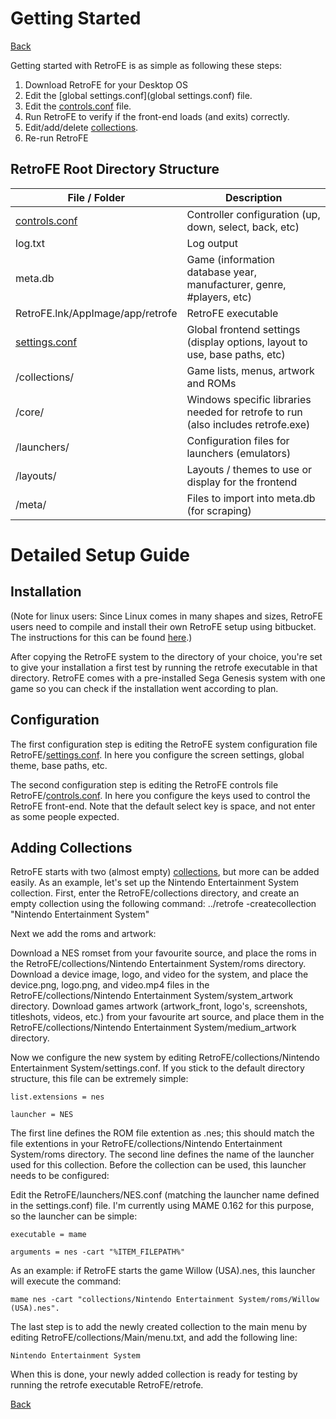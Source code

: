 # Getting Started
[Back](README.md)
 
Getting started with RetroFE is as simple as following these steps:

1. Download RetroFE for your Desktop OS
2. Edit the [global settings.conf](global settings.conf) file.
3. Edit the [controls.conf](CONTROLS.md) file.
4. Run RetroFE to verify if the front-end loads (and exits) correctly.
5. Edit/add/delete [collections](COLLECTIONS.md).
6. Re-run RetroFE

 
## RetroFE Root Directory Structure 

| File / Folder | Description |
|---------------------------------------|----------------------------------------------------------------------------------|
| [controls.conf](CONTROLS.md) | Controller configuration (up, down, select, back, etc) |
| log.txt | Log output |
| meta.db | Game (information database year, manufacturer, genre, #players, etc) |
| RetroFE.lnk/AppImage/app/retrofe | RetroFE executable |
| [settings.conf](GLOBAL_SETTINGS.md) | Global frontend settings (display options, layout to use, base paths, etc) |
| /collections/ | Game lists, menus, artwork and ROMs |
| /core/ | Windows specific libraries needed for retrofe to run (also includes retrofe.exe) |
| /launchers/ | Configuration files for launchers (emulators) |
| /layouts/ | Layouts / themes to use or display for the frontend |
| /meta/ | Files to import into meta.db (for scraping) |

 

# Detailed Setup Guide

 
## Installation 

(Note for linux users: Since Linux comes in many shapes and sizes,
RetroFE users need to compile and install their own RetroFE setup using
bitbucket. The instructions for this can be found
[here](https://bitbucket.org/phulshof/retrofe/overview).)

After copying the RetroFE system to the directory of your choice, you're
set to give your installation a first test by running the retrofe
executable in that directory. RetroFE comes with a pre-installed Sega
Genesis system with one game so you can check if the installation went
according to plan.

 
## Configuration

The first configuration step is editing the RetroFE system configuration
file RetroFE/[settings.conf](GLOBAL_SETTINGS.md). In here you
configure the screen settings, global theme, base paths, etc.

The second configuration step is editing the RetroFE controls file
RetroFE/[controls.conf](CONTROLS.md). In here you configure the keys used
to control the RetroFE front-end. Note that the default select key is
space, and not enter as some people expected.

 
## Adding Collections 

RetroFE starts with two (almost empty) [collections](COLLECTIONS.md), but
more can be added easily. As an example, let's set up the Nintendo
Entertainment System collection. First, enter the RetroFE/collections
directory, and create an empty collection using the following command:
../retrofe -createcollection "Nintendo Entertainment System"

Next we add the roms and artwork:

Download a NES romset from your favourite source, and place the roms in
the RetroFE/collections/Nintendo Entertainment System/roms directory.
Download a device image, logo, and video for the system, and place the
device.png, logo.png, and video.mp4 files in the
RetroFE/collections/Nintendo Entertainment System/system_artwork
directory. Download games artwork (artwork_front, logo's, screenshots,
titleshots, videos, etc.) from your favourite art source, and place them
in the RetroFE/collections/Nintendo Entertainment System/medium_artwork
directory.

Now we configure the new system by editing RetroFE/collections/Nintendo
Entertainment System/settings.conf. If you stick to the default
directory structure, this file can be extremely simple:

    list.extensions = nes

    launcher = NES

The first line defines the ROM file extention as .nes; this should match
the file extentions in your RetroFE/collections/Nintendo Entertainment
System/roms directory. The second line defines the name of the launcher
used for this collection. Before the collection can be used, this
launcher needs to be configured:

Edit the RetroFE/launchers/NES.conf (matching the launcher name defined
in the settings.conf) file. I'm currently using MAME 0.162 for this
purpose, so the launcher can be simple:

    executable = mame

    arguments = nes -cart "%ITEM_FILEPATH%"

As an example: if RetroFE starts the game Willow (USA).nes, this
launcher will execute the command:

    mame nes -cart "collections/Nintendo Entertainment System/roms/Willow (USA).nes".

The last step is to add the newly created collection to the main menu by
editing RetroFE/collections/Main/menu.txt, and add the following line:

    Nintendo Entertainment System

When this is done, your newly added collection is ready for testing by
running the retrofe executable RetroFE/retrofe.

[Back](README.md)
